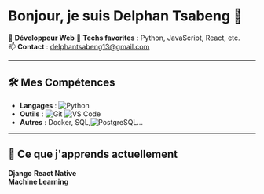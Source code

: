 # Bonjour, je suis Delphan Tsabeng 👋

🚀 **Développeur Web** 
🔧 **Techs favorites** : Python, JavaScript, React, etc.  
📫 **Contact** : delphantsabeng13@gmail.com

---

## 🛠 Mes Compétences
- **Langages** : ![Python](https://img.shields.io/badge/Python-3776AB?style=flat&logo=python&logoColor=white) 
- **Outils** : ![Git](https://img.shields.io/badge/Git-F05032?style=flat&logo=git&logoColor=white) ![VS Code](https://img.shields.io/badge/VS_Code-007ACC?style=flat&logo=visual-studio-code&logoColor=white)
- **Autres** : Docker, SQL,![PostgreSQL](https://img.shields.io/badge/PostgreSQL-4169E1?style=flat&logo=postgresql&logoColor=white)...

---

## 🌱 Ce que j'apprends actuellement
   **Django** 
   **React Native**  
   **Machine Learning**  

